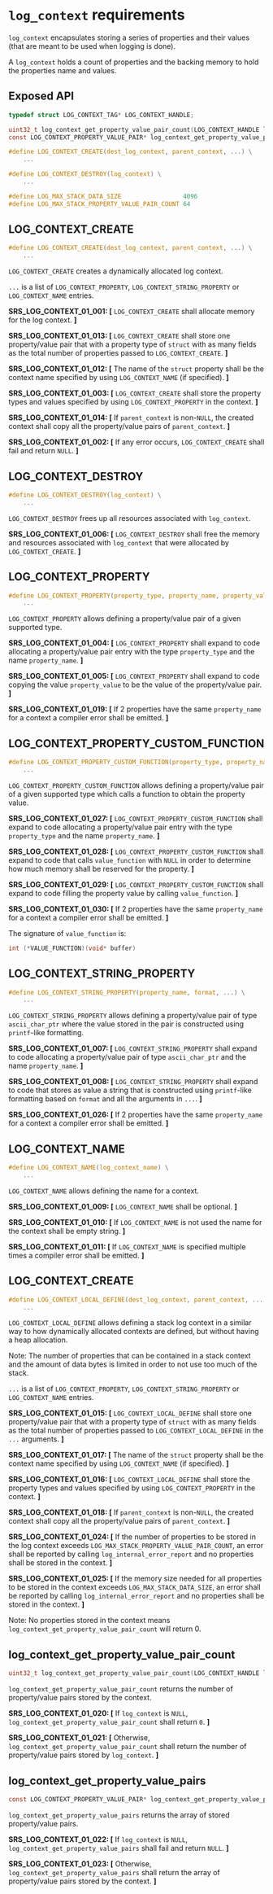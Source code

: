 # `log_context` requirements

`log_context` encapsulates storing a series of properties and their values (that are meant to be used when logging is done).

A `log_context` holds a count of properties and the backing memory to hold the properties name and values.

## Exposed API

```c
typedef struct LOG_CONTEXT_TAG* LOG_CONTEXT_HANDLE;

uint32_t log_context_get_property_value_pair_count(LOG_CONTEXT_HANDLE log_context);
const LOG_CONTEXT_PROPERTY_VALUE_PAIR* log_context_get_property_value_pairs(LOG_CONTEXT_HANDLE log_context);

#define LOG_CONTEXT_CREATE(dest_log_context, parent_context, ...) \
    ...

#define LOG_CONTEXT_DESTROY(log_context) \
    ...

#define LOG_MAX_STACK_DATA_SIZE                 4096
#define LOG_MAX_STACK_PROPERTY_VALUE_PAIR_COUNT 64
```

## LOG_CONTEXT_CREATE

```c
#define LOG_CONTEXT_CREATE(dest_log_context, parent_context, ...) \
    ...
```

`LOG_CONTEXT_CREATE` creates a dynamically allocated log context.

`...` is a list of `LOG_CONTEXT_PROPERTY`, `LOG_CONTEXT_STRING_PROPERTY` or `LOG_CONTEXT_NAME` entries.

**SRS_LOG_CONTEXT_01_001: [** `LOG_CONTEXT_CREATE` shall allocate memory for the log context. **]**

**SRS_LOG_CONTEXT_01_013: [** `LOG_CONTEXT_CREATE` shall store one property/value pair that with a property type of `struct` with as many fields as the total number of properties passed to `LOG_CONTEXT_CREATE`. **]**

**SRS_LOG_CONTEXT_01_012: [** The name of the `struct` property shall be the context name specified by using `LOG_CONTEXT_NAME` (if specified). **]**

**SRS_LOG_CONTEXT_01_003: [** `LOG_CONTEXT_CREATE` shall store the property types and values specified by using `LOG_CONTEXT_PROPERTY` in the context. **]**

**SRS_LOG_CONTEXT_01_014: [** If `parent_context` is non-`NULL`, the created context shall copy all the property/value pairs of `parent_context`. **]**

**SRS_LOG_CONTEXT_01_002: [** If any error occurs, `LOG_CONTEXT_CREATE` shall fail and return `NULL`. **]**

## LOG_CONTEXT_DESTROY

```c
#define LOG_CONTEXT_DESTROY(log_context) \
    ...
```

`LOG_CONTEXT_DESTROY` frees up all resources associated with `log_context`.

**SRS_LOG_CONTEXT_01_006: [** `LOG_CONTEXT_DESTROY` shall free the memory and resources associated with `log_context` that were allocated by `LOG_CONTEXT_CREATE`. **]**

## LOG_CONTEXT_PROPERTY

```c
#define LOG_CONTEXT_PROPERTY(property_type, property_name, property_value) \
    ...
```

`LOG_CONTEXT_PROPERTY` allows defining a property/value pair of a given supported type.

**SRS_LOG_CONTEXT_01_004: [** `LOG_CONTEXT_PROPERTY` shall expand to code allocating a property/value pair entry with the type `property_type` and the name `property_name`. **]**

**SRS_LOG_CONTEXT_01_005: [** `LOG_CONTEXT_PROPERTY` shall expand to code copying the value `property_value` to be the value of the property/value pair. **]**

**SRS_LOG_CONTEXT_01_019: [** If 2 properties have the same `property_name` for a context a compiler error shall be emitted. **]**

## LOG_CONTEXT_PROPERTY_CUSTOM_FUNCTION

```c
#define LOG_CONTEXT_PROPERTY_CUSTOM_FUNCTION(property_type, property_name, value_function) \
    ...
```

`LOG_CONTEXT_PROPERTY_CUSTOM_FUNCTION` allows defining a property/value pair of a given supported type which calls a function to obtain the property value.

**SRS_LOG_CONTEXT_01_027: [** `LOG_CONTEXT_PROPERTY_CUSTOM_FUNCTION` shall expand to code allocating a property/value pair entry with the type `property_type` and the name `property_name`. **]**

**SRS_LOG_CONTEXT_01_028: [** `LOG_CONTEXT_PROPERTY_CUSTOM_FUNCTION` shall expand to code that calls `value_function` with `NULL` in order to determine how much memory shall be reserved for the property. **]**

**SRS_LOG_CONTEXT_01_029: [** `LOG_CONTEXT_PROPERTY_CUSTOM_FUNCTION` shall expand to code filling the property value by calling `value_function`. **]**

**SRS_LOG_CONTEXT_01_030: [** If 2 properties have the same `property_name` for a context a compiler error shall be emitted. **]**

The signature of `value_function` is:

```c
int (*VALUE_FUNCTION)(void* buffer)
```

## LOG_CONTEXT_STRING_PROPERTY

```c
#define LOG_CONTEXT_STRING_PROPERTY(property_name, format, ...) \
    ...
```

`LOG_CONTEXT_STRING_PROPERTY` allows defining a property/value pair of type `ascii_char_ptr` where the value stored in the pair is constructed using `printf`-like formatting.

**SRS_LOG_CONTEXT_01_007: [** `LOG_CONTEXT_STRING_PROPERTY` shall expand to code allocating a property/value pair of type `ascii_char_ptr` and the name `property_name`. **]**

**SRS_LOG_CONTEXT_01_008: [** `LOG_CONTEXT_STRING_PROPERTY` shall expand to code that stores as value a string that is constructed using `printf`-like formatting based on `format` and all the arguments in `...`. **]**

**SRS_LOG_CONTEXT_01_026: [** If 2 properties have the same `property_name` for a context a compiler error shall be emitted. **]**

## LOG_CONTEXT_NAME

```c
#define LOG_CONTEXT_NAME(log_context_name) \
    ...
```

`LOG_CONTEXT_NAME` allows defining the name for a context.

**SRS_LOG_CONTEXT_01_009: [** `LOG_CONTEXT_NAME` shall be optional. **]**

**SRS_LOG_CONTEXT_01_010: [** If `LOG_CONTEXT_NAME` is not used the name for the context shall be empty string. **]**

**SRS_LOG_CONTEXT_01_011: [** If `LOG_CONTEXT_NAME` is specified multiple times a compiler error shall be emitted. **]**

## LOG_CONTEXT_CREATE

```c
#define LOG_CONTEXT_LOCAL_DEFINE(dest_log_context, parent_context, ...) \
    ...
```

`LOG_CONTEXT_LOCAL_DEFINE` allows defining a stack log context in a similar way to how dynamically allocated contexts are defined, but without having a heap allocation.

Note: The number of properties that can be contained in a stack context and the amount of data bytes is limited in order to not use too much of the stack.

`...` is a list of `LOG_CONTEXT_PROPERTY`, `LOG_CONTEXT_STRING_PROPERTY` or `LOG_CONTEXT_NAME` entries.

**SRS_LOG_CONTEXT_01_015: [** `LOG_CONTEXT_LOCAL_DEFINE` shall store one property/value pair that with a property type of `struct` with as many fields as the total number of properties passed to `LOG_CONTEXT_LOCAL_DEFINE` in the `...` arguments. **]**

**SRS_LOG_CONTEXT_01_017: [** The name of the `struct` property shall be the context name specified by using `LOG_CONTEXT_NAME` (if specified). **]**

**SRS_LOG_CONTEXT_01_016: [** `LOG_CONTEXT_LOCAL_DEFINE` shall store the property types and values specified by using `LOG_CONTEXT_PROPERTY` in the context. **]**

**SRS_LOG_CONTEXT_01_018: [** If `parent_context` is non-`NULL`, the created context shall copy all the property/value pairs of `parent_context`. **]**

**SRS_LOG_CONTEXT_01_024: [** If the number of properties to be stored in the log context exceeds `LOG_MAX_STACK_PROPERTY_VALUE_PAIR_COUNT`, an error shall be reported by calling `log_internal_error_report` and no properties shall be stored in the context. **]**

**SRS_LOG_CONTEXT_01_025: [** If the memory size needed for all properties to be stored in the context exceeds `LOG_MAX_STACK_DATA_SIZE`, an error shall be reported by calling `log_internal_error_report` and no properties shall be stored in the context. **]**

Note: No properties stored in the context means `log_context_get_property_value_pair_count` will return 0.

## log_context_get_property_value_pair_count

```c
uint32_t log_context_get_property_value_pair_count(LOG_CONTEXT_HANDLE log_context);
```

`log_context_get_property_value_pair_count` returns the number of property/value pairs stored by the context.

**SRS_LOG_CONTEXT_01_020: [** If `log_context` is `NULL`, `log_context_get_property_value_pair_count` shall return `0`. **]**

**SRS_LOG_CONTEXT_01_021: [** Otherwise, `log_context_get_property_value_pair_count` shall return the number of property/value pairs stored by `log_context`. **]**

## log_context_get_property_value_pairs

```c
const LOG_CONTEXT_PROPERTY_VALUE_PAIR* log_context_get_property_value_pairs(LOG_CONTEXT_HANDLE log_context);
```

`log_context_get_property_value_pairs` returns the array of stored property/value pairs.

**SRS_LOG_CONTEXT_01_022: [** If `log_context` is `NULL`, `log_context_get_property_value_pairs` shall fail and return `NULL`. **]**

**SRS_LOG_CONTEXT_01_023: [** Otherwise, `log_context_get_property_value_pairs` shall return the array of property/value pairs stored by the context. **]**


